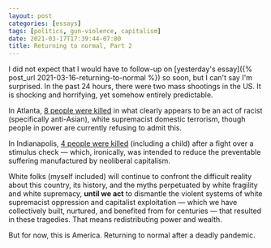 ```yaml
---
layout: post
categories: [essays]
tags: [politics, gun-violence, capitalism]
date: 2021-03-17T17:39:44-07:00
title: Returning to normal, Part 2
---
```


I did not expect that I would have to follow-up on [yesterday's essay]({% post_url 2021-03-16-returning-to-normal %}) so soon, but I can't say I'm surprised. In the past 24 hours, there were two mass shootings in the US. It is shocking and horrifying, yet somehow entirely predictable.

<!--excerpt-->

In Atlanta, [8 people were killed](https://www.bbc.com/news/world-us-canada-56424616) in what clearly appears to be an act of racist (specifically anti-Asian), white supremacist domestic terrorism, though people in power are currently refusing to admit this.

In Indianapolis, [4 people were killed](https://www.bbc.com/news/world-us-canada-56424266) (including a child) after a fight over a stimulus check  &mdash; which, ironically, was intended to reduce the preventable suffering manufactured by neoliberal capitalism.

White folks (myself included) will continue to confront the difficult reality about this country, its history, and the myths perpetuated by white fragility and white supremacy, **until we act** to dismantle the violent systems of white supremacist oppression and capitalist exploitation &mdash; which we have collectively built, nurtured, and benefited from for centuries &mdash; that resulted in these tragedies. That means redistributing power and wealth.

But for now, this is America. Returning to normal after a deadly pandemic.
